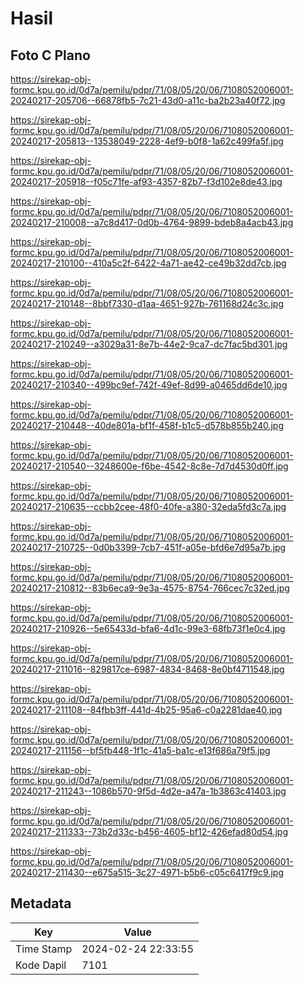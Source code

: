 # Hasil

## Foto C Plano

https://sirekap-obj-formc.kpu.go.id/0d7a/pemilu/pdpr/71/08/05/20/06/7108052006001-20240217-205706--66878fb5-7c21-43d0-a11c-ba2b23a40f72.jpg

https://sirekap-obj-formc.kpu.go.id/0d7a/pemilu/pdpr/71/08/05/20/06/7108052006001-20240217-205813--13538049-2228-4ef9-b0f8-1a62c499fa5f.jpg

https://sirekap-obj-formc.kpu.go.id/0d7a/pemilu/pdpr/71/08/05/20/06/7108052006001-20240217-205918--f05c71fe-af93-4357-82b7-f3d102e8de43.jpg

https://sirekap-obj-formc.kpu.go.id/0d7a/pemilu/pdpr/71/08/05/20/06/7108052006001-20240217-210008--a7c8d417-0d0b-4764-9899-bdeb8a4acb43.jpg

https://sirekap-obj-formc.kpu.go.id/0d7a/pemilu/pdpr/71/08/05/20/06/7108052006001-20240217-210100--410a5c2f-6422-4a71-ae42-ce49b32dd7cb.jpg

https://sirekap-obj-formc.kpu.go.id/0d7a/pemilu/pdpr/71/08/05/20/06/7108052006001-20240217-210148--8bbf7330-d1aa-4651-927b-761168d24c3c.jpg

https://sirekap-obj-formc.kpu.go.id/0d7a/pemilu/pdpr/71/08/05/20/06/7108052006001-20240217-210249--a3029a31-8e7b-44e2-9ca7-dc7fac5bd301.jpg

https://sirekap-obj-formc.kpu.go.id/0d7a/pemilu/pdpr/71/08/05/20/06/7108052006001-20240217-210340--499bc9ef-742f-49ef-8d99-a0465dd6de10.jpg

https://sirekap-obj-formc.kpu.go.id/0d7a/pemilu/pdpr/71/08/05/20/06/7108052006001-20240217-210448--40de801a-bf1f-458f-b1c5-d578b855b240.jpg

https://sirekap-obj-formc.kpu.go.id/0d7a/pemilu/pdpr/71/08/05/20/06/7108052006001-20240217-210540--3248600e-f6be-4542-8c8e-7d7d4530d0ff.jpg

https://sirekap-obj-formc.kpu.go.id/0d7a/pemilu/pdpr/71/08/05/20/06/7108052006001-20240217-210635--ccbb2cee-48f0-40fe-a380-32eda5fd3c7a.jpg

https://sirekap-obj-formc.kpu.go.id/0d7a/pemilu/pdpr/71/08/05/20/06/7108052006001-20240217-210725--0d0b3399-7cb7-451f-a05e-bfd6e7d95a7b.jpg

https://sirekap-obj-formc.kpu.go.id/0d7a/pemilu/pdpr/71/08/05/20/06/7108052006001-20240217-210812--83b6eca9-9e3a-4575-8754-766cec7c32ed.jpg

https://sirekap-obj-formc.kpu.go.id/0d7a/pemilu/pdpr/71/08/05/20/06/7108052006001-20240217-210926--5e65433d-bfa6-4d1c-99e3-68fb73f1e0c4.jpg

https://sirekap-obj-formc.kpu.go.id/0d7a/pemilu/pdpr/71/08/05/20/06/7108052006001-20240217-211016--829817ce-6987-4834-8468-8e0bf4711548.jpg

https://sirekap-obj-formc.kpu.go.id/0d7a/pemilu/pdpr/71/08/05/20/06/7108052006001-20240217-211108--84fbb3ff-441d-4b25-95a6-c0a2281dae40.jpg

https://sirekap-obj-formc.kpu.go.id/0d7a/pemilu/pdpr/71/08/05/20/06/7108052006001-20240217-211156--bf5fb448-1f1c-41a5-ba1c-e13f686a79f5.jpg

https://sirekap-obj-formc.kpu.go.id/0d7a/pemilu/pdpr/71/08/05/20/06/7108052006001-20240217-211243--1086b570-9f5d-4d2e-a47a-1b3863c41403.jpg

https://sirekap-obj-formc.kpu.go.id/0d7a/pemilu/pdpr/71/08/05/20/06/7108052006001-20240217-211333--73b2d33c-b456-4605-bf12-426efad80d54.jpg

https://sirekap-obj-formc.kpu.go.id/0d7a/pemilu/pdpr/71/08/05/20/06/7108052006001-20240217-211430--e675a515-3c27-4971-b5b6-c05c6417f9c9.jpg


## Metadata

| Key        | Value               |
| ---------- | ------------------- |
| Time Stamp | 2024-02-24 22:33:55 |
| Kode Dapil | 7101                |



